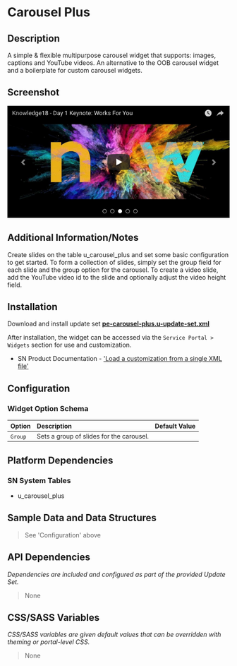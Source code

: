 # Carousel Plus

## Description

A simple & flexible multipurpose carousel widget that supports: images, captions and YouTube videos. An alternative to the OOB carousel widget and a boilerplate for custom carousel widgets.

## Screenshot

![Carousel Plus](../images/pe-carousel-plus.png)

## Additional Information/Notes

Create slides on the table u_carousel_plus and set some basic configuration to get started. To form a collection of slides, simply set the group field for each slide and the group option for the carousel. To create a video slide, add the YouTube video id to the slide and optionally adjust the video height field.

## Installation

Download and install update set **[pe-carousel-plus.u-update-set.xml](https://github.com/platform-experience/serviceportal-widget-library/blob/master/pe-carousel-plus/pe-carousel-plus.u-update-set.xml)**

After installation, the widget can be accessed via the `Service Portal > Widgets` section for use and customization.

* SN Product Documentation - ['Load a customization from a single XML file'](https://docs.servicenow.com/bundle/kingston-application-development/page/build/system-update-sets/task/t_SaveAnUpdateSetAsAnXMLFile.html)

## Configuration

### Widget Option Schema

| Option | Description | Default Value |
| :--- | :--- | :--- |
| `Group` | Sets a group of slides for the carousel. | |

## Platform Dependencies

### SN System Tables

* u_carousel_plus

## Sample Data and Data Structures

> See 'Configuration' above

## API Dependencies

*Dependencies are included and configured as part of the provided Update Set.*

> None

## CSS/SASS Variables

_CSS/SASS variables are given default values that can be overridden with theming or portal-level CSS._

> None